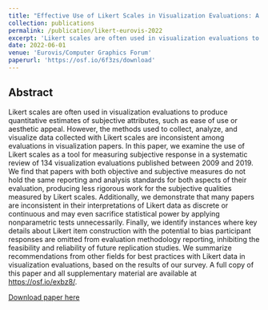 ```yaml
---
title: "Effective Use of Likert Scales in Visualization Evaluations: A Systematic Review"
collection: publications
permalink: /publication/likert-eurovis-2022
excerpt: 'Likert scales are often used in visualization evaluations to produce quantitative estimates of subjective attributes, such as ease of use or aesthetic appeal. However, the methods used to collect, analyze, and visualize data collected with Likert scales are inconsistent among evaluations in visualization papers. In this paper, we examine the use of Likert scales as a tool for measuring subjective response in a systematic review of 134 visualization evaluations published between 2009 and 2019.'
date: 2022-06-01
venue: 'Eurovis/Computer Graphics Forum'
paperurl: 'https://osf.io/6f3zs/download'
---
```

## Abstract

Likert scales are often used in visualization evaluations to produce quantitative estimates of subjective attributes, such as ease of use or aesthetic appeal. However, the methods used to collect, analyze, and visualize data collected with Likert scales are inconsistent among evaluations in visualization papers. In this paper, we examine the use of Likert scales as a tool for measuring subjective response in a systematic review of 134 visualization evaluations published between 2009 and 2019. We find that papers with both objective and subjective measures do not hold the same reporting and analysis standards for both aspects of their evaluation, producing less rigorous work for the subjective qualities measured by Likert scales. Additionally, we demonstrate that many papers are inconsistent in their interpretations of Likert data as discrete or continuous and may even sacrifice statistical power by applying nonparametric tests unnecessarily. Finally, we identify instances where key details about Likert item construction with the potential to bias participant responses are omitted from evaluation methodology reporting, inhibiting the feasibility and reliability of future replication studies. We summarize recommendations from other fields for best practices with Likert data in visualization evaluations, based on the results of our survey. A full copy of this paper and all supplementary material are available at https://osf.io/exbz8/.

[Download paper here](https://osf.io/6f3zs/)
